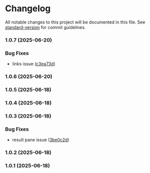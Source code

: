 # Changelog

All notable changes to this project will be documented in this file. See [standard-version](https://github.com/conventional-changelog/standard-version) for commit guidelines.

### 1.0.7 (2025-06-20)


### Bug Fixes

* links issue ([c3ea73d](https://github.com/faraasat/next-static-search/commit/c3ea73d381b676ab575bf4311882268f8d21a26b))

### 1.0.6 (2025-06-20)

### 1.0.5 (2025-06-18)

### 1.0.4 (2025-06-18)

### 1.0.3 (2025-06-18)


### Bug Fixes

* result pane issue ([3be0c2d](https://github.com/faraasat/next-static-search/commit/3be0c2d4434271df876ba04f8c47d65a2f164976))

### 1.0.2 (2025-06-18)

### 1.0.1 (2025-06-18)
